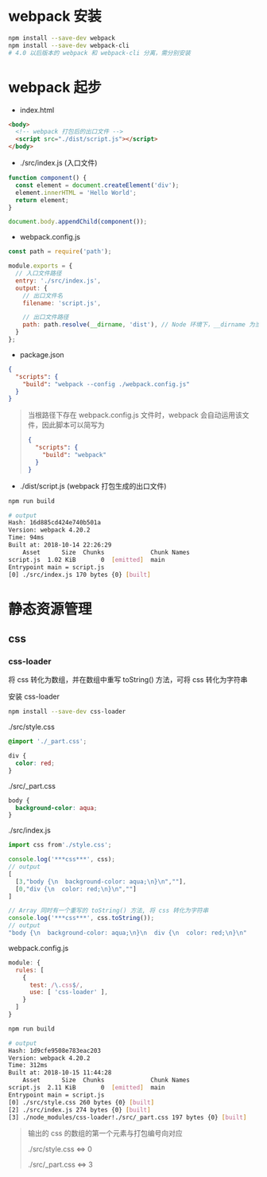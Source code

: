 # webpack 安装

```bash
npm install --save-dev webpack
npm install --save-dev webpack-cli
# 4.0 以后版本的 webpack 和 webpack-cli 分离，需分别安装
```

# webpack 起步

- index.html

```html
<body>
  <!-- webpack 打包后的出口文件 -->
  <script src="./dist/script.js"></script>
</body>
```

- ./src/index.js (入口文件)

```javascript
function component() {
  const element = document.createElement('div');
  element.innerHTML = 'Hello World';
  return element;
}

document.body.appendChild(component());
```

- webpack.config.js

```javascript
const path = require('path');

module.exports = {
  // 入口文件路径
  entry: './src/index.js',
  output: {
    // 出口文件名
    filename: 'script.js',

    // 出口文件路径
    path: path.resolve(__dirname, 'dist'), // Node 环境下，__dirname 为当前文件所在的绝对路径
  }
};
```

- package.json

```json
{
  "scripts": {
    "build": "webpack --config ./webpack.config.js"
  }
}
```

> 当根路径下存在 webpack.config.js 文件时，webpack 会自动运用该文件，因此脚本可以简写为
>
> ```json
> {
>   "scripts": {
>     "build": "webpack"
>   }
> }
> ```

- ./dist/script.js (webpack 打包生成的出口文件)

```bash
npm run build

# output
Hash: 16d885cd424e740b501a
Version: webpack 4.20.2
Time: 94ms
Built at: 2018-10-14 22:26:29
    Asset      Size  Chunks             Chunk Names
script.js  1.02 KiB       0  [emitted]  main
Entrypoint main = script.js
[0] ./src/index.js 170 bytes {0} [built]
```

# 静态资源管理

## css

### css-loader

将 css 转化为数组，并在数组中重写 toString() 方法，可将 css 转化为字符串

安装 css-loader

```bash
npm install --save-dev css-loader
```

./src/style.css

```css
@import './_part.css';

div {
  color: red;
}
```

./src/_part.css

```css
body {
  background-color: aqua;
}
```

./src/index.js

```javascript
import css from'./style.css';

console.log('***css***', css);
// output
[
  [3,"body {\n  background-color: aqua;\n}\n",""],
  [0,"div {\n  color: red;\n}\n",""]
]

// Array 同时有一个重写的 toString() 方法, 将 css 转化为字符串
console.log('***css***', css.toString());
// output
"body {\n  background-color: aqua;\n}\n  div {\n  color: red;\n}\n"
```

webpack.config.js

```javascript
module: {
  rules: [
    {
      test: /\.css$/,
      use: [ 'css-loader' ],
    }
  ]
}
```

```bash
npm run build

# output
Hash: 1d9cfe9508e783eac203
Version: webpack 4.20.2
Time: 312ms
Built at: 2018-10-15 11:44:28
    Asset      Size  Chunks             Chunk Names
script.js  2.11 KiB       0  [emitted]  main
Entrypoint main = script.js
[0] ./src/style.css 260 bytes {0} [built]
[2] ./src/index.js 274 bytes {0} [built]
[3] ./node_modules/css-loader!./src/_part.css 197 bytes {0} [built]
```

> 输出的 css 的数组的第一个元素与打包编号向对应
>
> ./src/style.css <=> 0
>
> ./src/_part.css <=> 3

